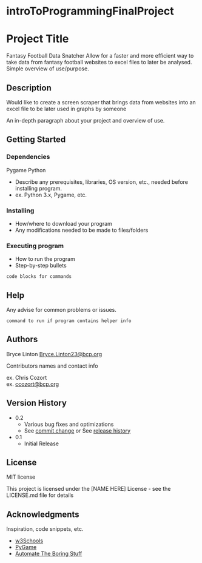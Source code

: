 # introToProgrammingFinalProject

# Project Title
Fantasy Football Data Snatcher
Allow for a faster and more efficient way to take data from fantasy football websites to excel files to later be analysed. 
Simple overview of use/purpose.

## Description
Would like to create a screen scraper that brings data from websites into an excel file to be later used in graphs by someone

An in-depth paragraph about your project and overview of use.

## Getting Started

### Dependencies
Pygame
Python

* Describe any prerequisites, libraries, OS version, etc., needed before installing program.
* ex. Python 3.x, Pygame, etc.

### Installing

* How/where to download your program
* Any modifications needed to be made to files/folders

### Executing program

* How to run the program
* Step-by-step bullets
```
code blocks for commands
```

## Help

Any advise for common problems or issues.
```
command to run if program contains helper info
```

## Authors
Bryce Linton
Bryce.Linton23@bcp.org

Contributors names and contact info

ex. Chris Cozort  
ex. ccozort@bcp.org

## Version History

* 0.2
    * Various bug fixes and optimizations
    * See [commit change]() or See [release history]()
* 0.1
    * Initial Release

## License
MIT license

This project is licensed under the [NAME HERE] License - see the LICENSE.md file for details

## Acknowledgments

Inspiration, code snippets, etc.
* [w3Schools](https://www.w3schools.com/python/default.asp)
* [PyGame](https://www.pygame.org/docs/)
* [Automate The Boring Stuff](https://automatetheboringstuff.com/)
